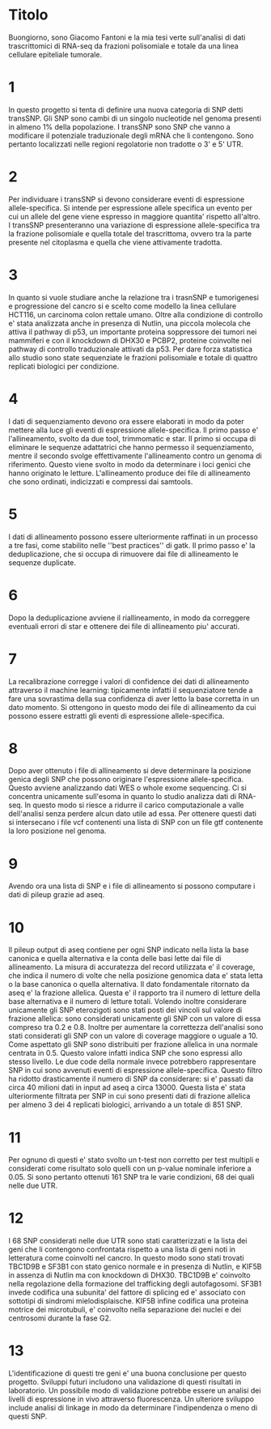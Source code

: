 

# Titolo
Buongiorno, sono Giacomo Fantoni e la mia tesi verte sull'analisi di dati trascrittomici di RNA-seq da frazioni polisomiale e totale da una linea cellulare epiteliale tumorale.

# 1
In questo progetto si tenta di definire una nuova categoria di SNP detti transSNP.
Gli SNP sono cambi di un singolo nucleotide nel genoma presenti in almeno 1% della popolazione.
I transSNP sono SNP che vanno a modificare il potenziale traduzionale degli mRNA che li contengono.
Sono pertanto localizzati nelle regioni regolatorie non tradotte o 3' e 5' UTR.

# 2
Per individuare i transSNP si devono considerare eventi di espressione allele-specifica.
Si intende per espressione allele specifica un evento per cui un allele del gene viene espresso in maggiore quantita' rispetto all'altro.
I transSNP presenteranno una variazione di espressione allele-specifica tra la frazione polisomiale e quella totale del trascrittoma, ovvero tra la parte presente nel citoplasma e quella che viene attivamente tradotta.

# 3
In quanto si vuole studiare anche la relazione tra i trasnSNP e tumorigenesi e progressione del cancro si e scelto come modello la linea cellulare HCT116, un carcinoma colon rettale umano.
Oltre alla condizione di controllo e' stata analizzata anche in presenza di Nutlin, una piccola molecola che attiva il pathway di p53, un importante proteina soppressore dei tumori nei mammiferi e con il knockdown di DHX30 e PCBP2, proteine coinvolte nei pathway di controllo traduzionale attivati da p53.
Per dare forza statistica allo studio sono state sequenziate le frazioni polisomiale e totale di quattro replicati biologici per condizione.

# 4
I dati di sequenziamento devono ora essere elaborati in modo da poter mettere alla luce gli eventi di espressione allele-specifica.
Il primo passo e' l'allineamento, svolto da due tool, trimmomatic e star.
Il primo si occupa di eliminare le sequenze adattatrici che hanno permesso il sequenziamento, mentre il secondo svolge effettivamente l'allineamento contro un genoma di riferimento.
Questo viene svolto in modo da determinare i loci genici che hanno originato le letture.
L'allineamento produce dei file di allineamento che sono ordinati, indicizzati e compressi dai samtools.

# 5
I dati di allineamento possono essere ulteriormente raffinati in un processo a tre fasi, come stabilito nelle ''best practices'' di gatk.
Il primo passo e' la deduplicazione, che si occupa di rimuovere dai file di allineamento le sequenze duplicate.

# 6
Dopo la deduplicazione avviene il riallineamento, in modo da correggere eventuali errori di star e ottenere dei file di allineamento piu' accurati.

# 7
La recalibrazione corregge i valori di confidence dei dati di allineamento attraverso il machine learning: tipicamente infatti il sequenziatore tende a fare una sovrastima della sua confidenza di aver letto la base corretta in un dato momento.
Si ottengono in questo modo dei file di allineamento da cui possono essere estratti gli eventi di espressione allele-specifica.

# 8
Dopo aver ottenuto i file di allineamento si deve determinare la posizione genica degli SNP che possono originare l'espressione allele-specifica.
Questo avviene analizzando dati WES o whole exome sequencing.
Ci si concentra unicamente sull'esoma in quanto lo studio analizza dati di RNA-seq.
In questo modo si riesce a ridurre il carico computazionale a valle dell'analisi senza perdere alcun dato utile ad essa.
Per ottenere questi dati si intersecano  i file vcf contenenti una lista di SNP con un file gtf contenente la loro posizione nel genoma.

# 9
Avendo ora una lista di SNP e i file di allineamento si possono computare i dati di pileup grazie ad aseq.

# 10
Il pileup output di aseq contiene per ogni SNP indicato nella lista la base canonica e quella alternativa e la conta delle basi lette dai file di allineamento.
La misura di accuratezza del record utilizzata e' il coverage, che indica il numero di volte che nella posizione genomica data e' stata letta o la base canonica o quella alternativa.
Il dato fondamentale ritornato da aseq e' la frazione allelica.
Questa e' il rapporto tra il numero di letture della base alternativa e il numero di letture totali.
Volendo inoltre considerare unicamente gli SNP eterozigoti sono stati posti dei vincoli sul valore di frazione allelica: sono considerati unicamente gli SNP con un valore di essa compreso tra 0.2 e 0.8.
Inoltre per aumentare la correttezza dell'analisi sono stati considerati gli SNP con un valore di coverage maggiore o uguale a 10.
Come aspettato gli SNP sono distribuiti per frazione allelica in una normale centrata in 0.5.
Questo valore infatti indica SNP che sono espressi allo stesso livello.
Le due code della normale invece potrebbero rappresentare SNP in cui sono avvenuti eventi di espressione allele-specifica.
Questo filtro ha ridotto drasticamente il numero di SNP da considerare: si e' passati da circa 40 milioni dati in input ad aseq a circa 13000.
Questa lista e' stata ulteriormente filtrata per SNP in cui sono presenti dati di frazione allelica per almeno 3 dei 4 replicati biologici, arrivando a un totale di 851 SNP.


# 11
Per ognuno di questi e' stato svolto un t-test non corretto per test multipli e considerati come risultato solo quelli con un p-value nominale inferiore a 0.05.
Si sono pertanto ottenuti 161 SNP tra le varie condizioni, 68 dei quali nelle due UTR.

# 12
I 68 SNP considerati nelle due UTR sono stati caratterizzati e la lista dei geni che li contengono confrontata rispetto a una lista di geni noti in letteratura come coinvolti nel cancro.
In questo modo sono stati trovati TBC1D9B e SF3B1 con stato genico normale e in presenza di Nutlin, e KIF5B in assenza di Nutlin ma con knockdown di DHX30.
TBC1D9B e' coinvolto nella regolazione della formazione del trafficking degli autofagosomi.
SF3B1 invede codifica una subunita' del fattore di splicing ed e' associato con sottotipi di sindromi mielodisplaische.
KIF5B infine codifica una proteina motrice dei microtubuli, e' coinvolto nella separazione dei nuclei e dei centrosomi durante la fase G2.

# 13
L'identificazione di questi tre geni e' una buona conclusione per questo progetto.
Sviluppi futuri includono una validazione di questi risultati in laboratorio.
Un possibile modo di validazione potrebbe essere un analisi dei livelli di espressione in vivo attraverso fluorescenza.
Un ulteriore sviluppo include analisi di linkage in modo da determinare l'indipendenza o meno di questi SNP.
